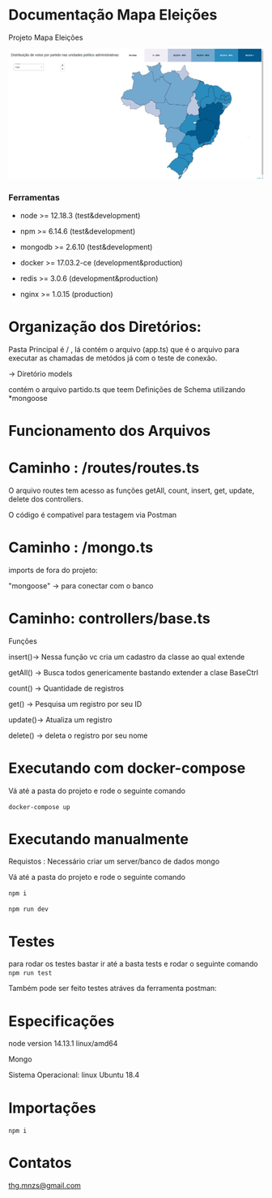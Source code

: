 # Documentação Mapa Eleições
  Projeto Mapa Eleições
  
  ![alt text](https://github.com/thimico/mapa-eleicoes/blob/master/client/public/preview.png?raw=true)
  
### Ferramentas ###
  
  * node >= 12.18.3 (test&development)
  
  * npm >= 6.14.6 (test&development)
  
  * mongodb >= 2.6.10 (test&development)
  
  * docker >= 17.03.2-ce (development&production)
  
  * redis >= 3.0.6 (development&production)
  
  * nginx >= 1.0.15 (production)
  
# Organização dos Diretórios:
Pasta Principal é / , lá contém o arquivo (app.ts) que é o arquivo para executar as chamadas de metódos já com o teste de conexão. 

-> Diretório models

  contém o arquivo partido.ts que teem Definições de Schema utilizando *mongoose

# Funcionamento dos Arquivos
# Caminho : /routes/routes.ts

O arquivo routes tem acesso as funções getAll, count, insert, get, update, delete  dos controllers. 

O código é compativel para testagem via Postman

# Caminho : /mongo.ts
imports de fora do projeto:

"mongoose" -> para conectar com o banco

# Caminho: controllers/base.ts
Funções 

insert()-> Nessa função vc cria um cadastro da classe ao qual extende

getAll() -> Busca todos genericamente bastando extender a clase BaseCtrl

count() -> Quantidade de registros

get() -> Pesquisa um registro por seu ID

update()-> Atualiza um registro

delete() -> deleta o registro por seu nome 

# Executando com docker-compose
Vá até a pasta do projeto e rode o seguinte comando

`docker-compose up`

# Executando manualmente

Requistos : Necessário criar um server/banco de dados mongo

Vá até a pasta do projeto e rode o seguinte comando

`npm i`

`npm run dev`

# Testes

para rodar os testes bastar ir até a basta tests e rodar o seguinte comando
`npm run test`

Também pode ser feito testes atráves da ferramenta postman:

# Especificações
node version 14.13.1 linux/amd64

Mongo

Sistema Operacional: linux Ubuntu 18.4

# Importações
`npm i`

# Contatos
thg.mnzs@gmail.com
